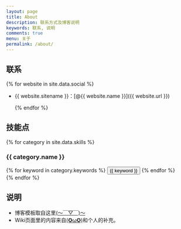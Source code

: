 ```yaml
---
layout: page
title: About
description: 联系方式及博客说明
keywords: 联系, 说明
comments: true
menu: 关于
permalink: /about/
---
```


## 联系

{% for website in site.data.social %}

* {{ website.sitename }}：[@{{ website.name }}]({{ website.url }})
  
  {% endfor %}

## 技能点

{% for category in site.data.skills %}

### {{ category.name }}

<div class="btn-inline">
{% for keyword in category.keywords %}
<button class="btn btn-outline" type="button">{{ keyword }}</button>
{% endfor %}
</div>
{% endfor %}

## 说明

- 博客模板取自这里[(～￣▽￣)～](https://github.com/mzlogin/mzlogin.github.io)  
- Wiki页面里的内容来自[(✪ω✪)](https://github.com/mzlogin/mzlogin.github.io)和个人的补充。
